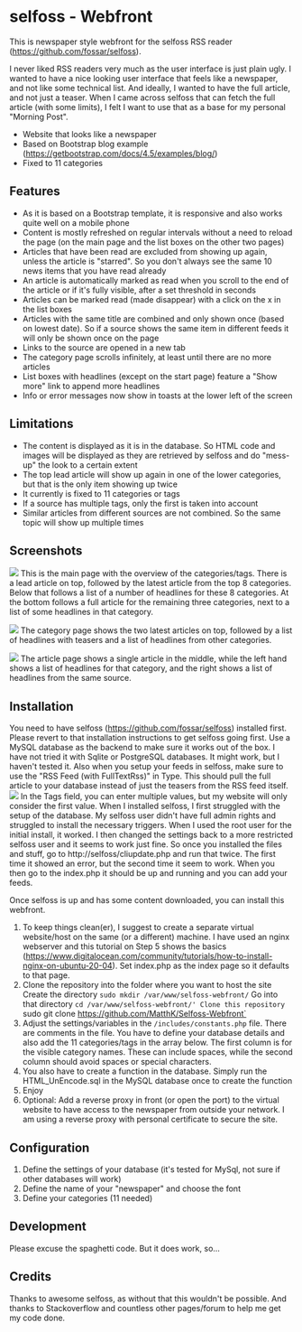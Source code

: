 # selfoss - Webfront

This is newspaper style webfront for the selfoss RSS reader (https://github.com/fossar/selfoss).

I never liked RSS readers very much as the user interface is just plain ugly. I wanted to have
a nice looking user interface that feels like a newspaper, and not like some technical list. 
And ideally, I wanted to have the full article, and not just a teaser. When I came across selfoss
that can fetch the full article (with some limits), I felt I want to use that as a base for my
personal "Morning Post".

- Website that looks like a newspaper
- Based on Bootstrap blog example (https://getbootstrap.com/docs/4.5/examples/blog/)
- Fixed to 11 categories

## Features

- As it is based on a Bootstrap template, it is responsive and also works quite well on a mobile phone
- Content is mostly refreshed on regular intervals without a need to reload the page (on the main page and the list boxes on the other two pages)
- Articles that have been read are excluded from showing up again, unless the article is "starred". So you don't always see the same 10 news items that you have read already
- An article is automatically marked as read  when you scroll to the end of the article or if it's fully visible, after a set threshold in seconds
- Articles can be marked read (made disappear) with a click on the x in the list boxes
- Articles with the same title are combined and only shown once (based on lowest date). So if a source shows the same item in different feeds it will only be shown once on the page
- Links to the source are opened in a new tab
- The category page scrolls infinitely, at least until there are no more articles
- List boxes with headlines (except on the start page) feature a "Show more" link to append more headlines
- Info or error messages now show in toasts at the lower left of the screen

## Limitations

- The content is displayed as it is in the database. So HTML code and images will be displayed as they are retrieved by selfoss and do "mess-up" the look to a certain extent
- The top lead article will show up again in one of the lower categories, but that is the only item showing up twice
- It currently is fixed to 11 categories or tags
- If a source has multiple tags, only the first is taken into account
- Similar articles from different sources are not combined. So the same topic will show up multiple times

## Screenshots

![](./screenshots/news.png)
This is the main page with the overview of the categories/tags. There is a lead article on top, followed by the latest article from the top 8 categories.
Below that follows a list of a number of headlines for these 8 categories. At the bottom follows a full article for the remaining three categories, next to a list of some headlines in that category.

![](./screenshots/tag.png)
The category page shows the two latest articles on top, followed by a list of headlines with teasers and a list of headlines from other categories.

![](./screenshots/article.png)
The article page shows a single article in the middle, while the left hand shows a list of headlines for that category, and the right shows a list of headlines from the same source.

## Installation

You need to have selfoss (https://github.com/fossar/selfoss) installed first. Please revert to that installation instructions to get selfoss going first. Use a MySQL database as the backend to make sure it works out of the box. I have not tried it with Sqlite or PostgreSQL databases. It might work, but I haven't tested it.
Also when you setup your feeds in selfoss, make sure to use the "RSS Feed (with FullTextRss)" in Type. This should pull the full article to your database instead of just the teasers from the RSS feed itself.
![](./screenshots/fulltextrss.png)
In the Tags field, you can enter multiple values, but my website will only consider the first value.
When I installed selfoss, I first struggled with the setup of the database. My selfoss user didn't have full admin rights and struggled to install the necessary triggers. When I used the root user for the initial install, it worked. I then changed the settings back to a more restricted selfoss user and it seems to work just fine. So once you installed the files and stuff, go to http://selfoss/cliupdate.php and run that twice. The first time it showed an error, but the second time it seem to work. When you then go to the index.php it should be up and running and you can add your feeds.

Once selfoss is up and has some content downloaded, you can install this webfront.

1. To keep things clean(er), I suggest to create a separate virtual website/host on the same (or a different) machine. I have used an nginx webserver and this tutorial on Step 5 shows the basics (https://www.digitalocean.com/community/tutorials/how-to-install-nginx-on-ubuntu-20-04). Set index.php as the index page so it defaults to that page. 
2. Clone the repository into the folder where you want to host the site 
   Create the directory `sudo mkdir /var/www/selfoss-webfront/`
   Go into that directory `cd /var/www/selfoss-webfront/'
   Clone this repository `sudo git clone https://github.com/MatthK/Selfoss-Webfront`
3. Adjust the settings/variables in the `/includes/constants.php` file. There are comments in the file. You have to define your database details and also add the 11 categories/tags in the array below. The first column is for the visible category names. These can include spaces, while the second column should avoid spaces or special characters.
4. You also have to create a function in the database. Simply run the HTML_UnEncode.sql in the MySQL database once to create the function
5. Enjoy
6. Optional: Add a reverse proxy in front (or open the port) to the virtual website to have access to the newspaper from outside your network. I am using a reverse proxy with personal certificate to secure the site.

## Configuration

1. Define the settings of your database (it's tested for MySql, not sure if other databases will work)
2. Define the name of your "newspaper" and choose the font
3. Define your categories (11 needed)

## Development

Please excuse the spaghetti code. But it does work, so...

## Credits

Thanks to awesome selfoss, as without that this wouldn't be possible. 
And thanks to Stackoverflow and countless other pages/forum to help me get my code done.
